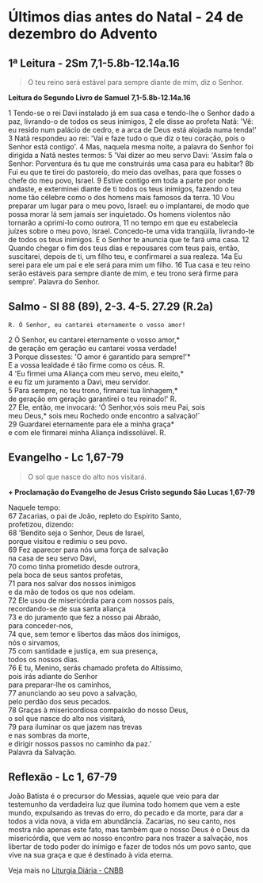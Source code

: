 # Últimos dias antes do Natal - 24 de dezembro do Advento

## 1ª Leitura - 2Sm 7,1-5.8b-12.14a.16

> O teu reino será estável para sempre  diante de mim, diz o Senhor.

**Leitura do Segundo Livro de Samuel	 7,1-5.8b-12.14a.16**

1 Tendo-se o rei Davi instalado já em sua casa   e tendo-lhe o Senhor dado a paz,   livrando-o de todos os seus inimigos,  2 ele disse ao profeta Natã:   'Vê: eu resido num palácio de cedro,   e a arca de Deus está alojada numa tenda!'  3 Natã respondeu ao rei:   'Vai e faze tudo o que diz o teu coração,   pois o Senhor está contigo'.  4 Mas, naquela mesma noite,   a palavra do Senhor foi dirigida a Natã nestes termos:  5 'Vai dizer ao meu servo Davi:   'Assim fala o Senhor:   Porventura és tu que me construirás uma casa   para eu habitar?  8b Fui eu que te tirei do pastoreio, do meio das    ovelhas, para que fosses o chefe do meu povo, Israel.  9 Estive contigo em toda a parte por onde andaste,   e exterminei diante de ti todos os teus inimigos,   fazendo o teu nome tão célebre   como o dos homens mais famosos da terra.  10 Vou preparar um lugar para o meu povo, Israel:   eu o implantarei, de modo que possa morar lá   sem jamais ser inquietado.   Os homens violentos não tornarão a oprimi-lo   como outrora,  11 no tempo em que eu estabelecia juízes   sobre o meu povo, Israel.   Concedo-te uma vida tranqüila,   livrando-te de todos os teus inimigos.   E o Senhor te anuncia que te fará uma casa.  12 Quando chegar o fim dos teus dias   e repousares com teus pais,   então, suscitarei, depois de ti, um filho teu,   e confirmarei a sua realeza.  14a Eu serei para ele um pai   e ele será para mim um filho.  16 Tua casa e teu reino   serão estáveis para sempre diante de mim,   e teu trono será firme para sempre'.   Palavra do Senhor.

## Salmo - Sl 88 (89), 2-3. 4-5. 27.29 (R.2a)

`R. Ó Senhor, eu cantarei eternamente o vosso amor!`

2 Ó Senhor, eu cantarei eternamente o vosso amor,*   
 de geração em geração eu cantarei vossa verdade!    
3 Porque dissestes: 'O amor é garantido para sempre!'*   
 E a vossa lealdade é tão firme como os céus. R.    
4 'Eu firmei uma Aliança com meu servo, meu eleito,*   
 e eu fiz um juramento a Davi, meu servidor.    
5 Para sempre, no teu trono, firmarei tua linhagem,*   
 de geração em geração garantirei o teu reinado!' R.    
27 Ele, então, me invocará: 'Ó Senhor,vós sois meu Pai, sois   
 meu Deus,* sois meu Rochedo onde encontro a salvação!`    
29 Guardarei eternamente para ele a minha graça*   
 e com ele firmarei minha Aliança indissolúvel. R.

## Evangelho - Lc 1,67-79

> O sol que nasce do alto nos visitará.

**+ Proclamação do Evangelho de Jesus Cristo segundo São Lucas 1,67-79**

Naquele tempo:    
67 Zacarias, o pai de João, repleto do Espírito Santo,   
 profetizou, dizendo:    
68 'Bendito seja o Senhor, Deus de Israel,   
 porque visitou e redimiu o seu povo.    
69 Fez aparecer para nós uma força de salvação   
 na casa de seu servo Davi,    
70 como tinha prometido desde outrora,   
 pela boca de seus santos profetas,    
71 para nos salvar dos nossos inimigos   
 e da mão de todos os que nos odeiam.    
72 Ele usou de misericórdia para com nossos pais,   
 recordando-se de sua santa aliança    
73 e do juramento que fez a nosso pai Abraão,   
 para conceder-nos,    
74 que, sem temor e libertos das mãos dos inimigos,   
 nós o sirvamos,    
75 com santidade e justiça, em sua presença,   
 todos os nossos dias.    
76 E tu, Menino, serás chamado profeta do Altíssimo,   
 pois irás adiante do Senhor   
 para preparar-lhe os caminhos,    
77 anunciando ao seu povo a salvação,   
 pelo perdão dos seus pecados.    
78 Graças à misericordiosa compaixão do nosso Deus,   
 o sol que nasce do alto nos visitará,    
79 para iluminar os que jazem nas trevas   
 e nas sombras da morte,   
 e dirigir nossos passos no caminho da paz.'   
 Palavra da Salvação.

## Reflexão - Lc 1, 67-79

João Batista é o precursor do Messias, aquele que veio para dar testemunho da verdadeira luz que ilumina todo homem que vem a este mundo, expulsando as trevas do erro, do pecado e da morte, para dar a todos a vida nova, a vida em abundância. Zacarias, no seu canto, nos mostra não apenas este fato, mas também que o nosso Deus é o Deus da misericórdia, que vem ao nosso encontro para nos trazer a salvação, nos libertar de todo poder do inimigo e fazer de todos nós um povo santo, que vive na sua graça e que é destinado à vida eterna.

Veja mais no [Liturgia Diária - CNBB](http://liturgiadiaria.cnbb.org.br/app/user/user/UserView.php?ano=2016&mes=12&dia=24)